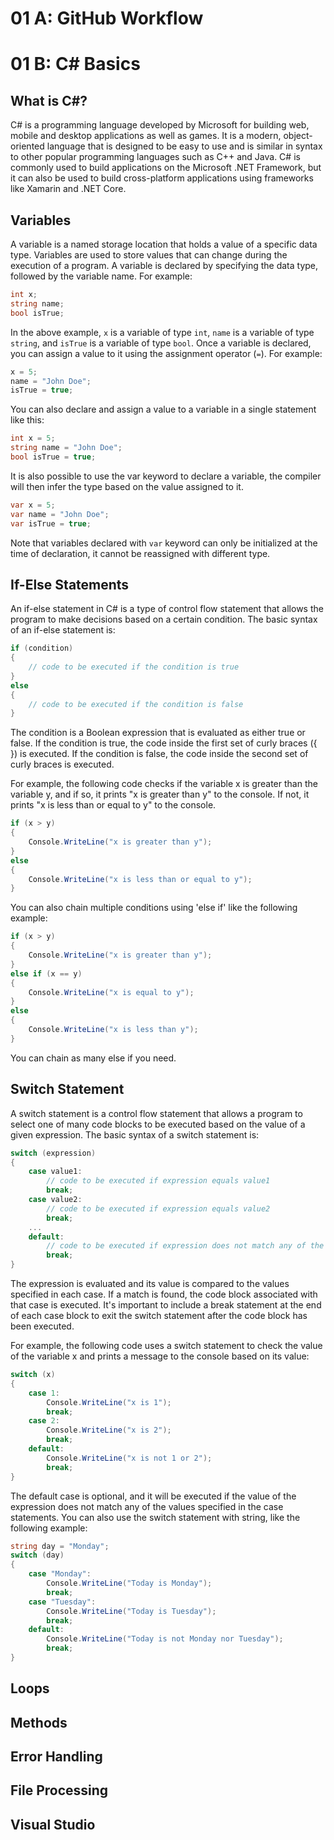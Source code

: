 # 01 A: GitHub Workflow

# 01 B: C# Basics

## What is C#?

C# is a programming language developed by Microsoft for building web, mobile and desktop applications as well as games. It is a modern, object-oriented language that is designed to be easy to use and is similar in syntax to other popular programming languages such as C++ and Java. C# is commonly used to build applications on the Microsoft .NET Framework, but it can also be used to build cross-platform applications using frameworks like Xamarin and .NET Core.

## Variables

A variable is a named storage location that holds a value of a specific data type. Variables are used to store values that can change during the execution of a program. A variable is declared by specifying the data type, followed by the variable name. For example:

```cs
int x;
string name;
bool isTrue;
```

In the above example, `x` is a variable of type `int`, `name` is a variable of type `string`, and `isTrue` is a variable of type `bool`. Once a variable is declared, you can assign a value to it using the assignment operator (`=`). For example:

```cs
x = 5;
name = "John Doe";
isTrue = true;
```

You can also declare and assign a value to a variable in a single statement like this:

```cs
int x = 5;
string name = "John Doe";
bool isTrue = true;
```

It is also possible to use the var keyword to declare a variable, the compiler will then infer the type based on the value assigned to it.

```cs
var x = 5;
var name = "John Doe";
var isTrue = true;
```

Note that variables declared with `var` keyword can only be initialized at the time of declaration, it cannot be reassigned with different type.

## If-Else Statements

An if-else statement in C# is a type of control flow statement that allows the program to make decisions based on a certain condition. The basic syntax of an if-else statement is:

```cs
if (condition)
{
    // code to be executed if the condition is true
}
else
{
    // code to be executed if the condition is false
}
```

The condition is a Boolean expression that is evaluated as either true or false. If the condition is true, the code inside the first set of curly braces ({ }) is executed. If the condition is false, the code inside the second set of curly braces is executed.

For example, the following code checks if the variable x is greater than the variable y, and if so, it prints "x is greater than y" to the console. If not, it prints "x is less than or equal to y" to the console.

```cs
if (x > y) 
{
    Console.WriteLine("x is greater than y");
}
else
{
    Console.WriteLine("x is less than or equal to y");
}
```

You can also chain multiple conditions using 'else if' like the following example:

```cs
if (x > y) 
{
    Console.WriteLine("x is greater than y");
}
else if (x == y)
{
    Console.WriteLine("x is equal to y");
}
else
{
    Console.WriteLine("x is less than y");
}
```

You can chain as many else if you need.

## Switch Statement

A switch statement is a control flow statement that allows a program to select one of many code blocks to be executed based on the value of a given expression. The basic syntax of a switch statement is:

```cs
switch (expression)
{
    case value1:
        // code to be executed if expression equals value1
        break;
    case value2:
        // code to be executed if expression equals value2
        break;
    ...
    default:
        // code to be executed if expression does not match any of the values
        break;
}
```

The expression is evaluated and its value is compared to the values specified in each case. If a match is found, the code block associated with that case is executed. It's important to include a break statement at the end of each case block to exit the switch statement after the code block has been executed.

For example, the following code uses a switch statement to check the value of the variable x and prints a message to the console based on its value:


```cs
switch (x)
{
    case 1:
        Console.WriteLine("x is 1");
        break;
    case 2:
        Console.WriteLine("x is 2");
        break;
    default:
        Console.WriteLine("x is not 1 or 2");
        break;
}
```

The default case is optional, and it will be executed if the value of the expression does not match any of the values specified in the case statements. You can also use the switch statement with string, like the following example:

```cs
string day = "Monday";
switch (day)
{
    case "Monday":
        Console.WriteLine("Today is Monday");
        break;
    case "Tuesday":
        Console.WriteLine("Today is Tuesday");
        break;
    default:
        Console.WriteLine("Today is not Monday nor Tuesday");
        break;
}
```

## Loops

## Methods

## Error Handling

## File Processing

## Visual Studio
